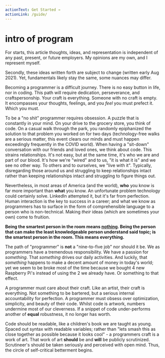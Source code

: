 ```yaml
---
actionText: Get Started →
actionLink: /guide/
---
```


# intro of program

For starts, this article thoughts, ideas, and representation is independent of any past, present, or future employers.
My opinions are my own, and I represent myself.

Secondly, these ideas written forth are subject to change (written early Aug 2021). Yet, fundamentals likely stay the
same, some nuances may differ.

Becoming a programmer is a difficult journey. There is no easy button in life, nor in coding. This path will require
dedication, perseverance, and craftspersonship. Your craft is everything. Someone with no craft is empty.
It encompasses your thoughts, feelings, and you *feel* you must prefect it. Which you must.

To be a "no shit" programmer requires obsession. A puzzle that is constantly in your mind. On your drive to the grocery
store, you think of code. On a casual walk through the park, you randomly epiphanized the solution to that problem you
worked on for two days (technology-free walks are a serious matter, this event clears our minds and must happen
exceedingly frequently in the COVID world). When having a "sit-down" conversation with our friends and loved ones, we
think about code. This strains relationships. It's not easy, but at the same time, it's who we are and part of our
blood. It's how we're "wired" and to us, "it is what it is" and we see no other way. To others and to ourselves, we
"live with it". Typically, disregarding those around us and struggling to keep relationships intact rather than keeping
relationships intact and struggling to figure things out.

Nevertheless, in most areas of America (and the world), **who** you know is far more important than **what** you know.
An unfortunate problem technology could certainly solve. LinkedIn attempted it, but it's far from perfection. Human
interaction is the key to success in a career; and what we know as programmers has to surface in the form of
comprehensible language to a person who is non-technical. Making *their* ideas (which are sometimes your own) come to
fruition.

**Being the smartest person in the room means <u>nothing</u>. Being the person that can make the least knowledgeable
person understand said topic; is the smartest person in the room. This means everything.**

The path of "programmer" is **not** a "nine-to-five job" nor should it be. We as programmers have a tremendous
responsibility. We have a passion for *something*. That *something* drives our daily activities. And luckily, that
*something* happens to make a decent amount of money in today's world; yet we seem to be broke most of the time because
we bought 4 new Raspberry Pi's instead of using the 2 we already have. Or something to that effect.

A programmer must care about their craft. Like an artist, their craft is everything. Not something to be bartered, but a
serious internal accountability for perfection. A programmer must obsess over optimization, simplicity, and beauty of
their code. Whilst code is artwork, numbers undermine most of our cleverness. If a snippet of code under-performs
another of **equal** robustness, it no longer has worth.

Code should be readable, like a children's book we are taught as young. Spaced out syntax with readable variables;
rather than "lets smash this as close together as possible because it looks cool" - a programmers craft is a work of
art. That work of art **should** be and **will** be publicly scrutinized. Scrutineer's should be taken seriously and
perceived with open mind. Thus, the circle of self-critical betterment begins.
